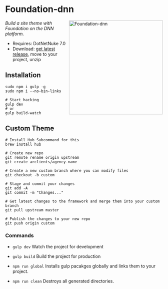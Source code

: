 # Foundation-dnn

<img src="http://foundation.agencyrevolution.com/Portals/design/Skins/Foundation/image/hero-image.svg" alt="Foundation-dnn" width="300" align="right"/>

*Build a site theme with Foundation on the DNN platform.*

* Requires: DotNetNuke 7.0
* Download: [get latest release](https://github.com/agencyrevolution/foundation-dnn/releases/latest), move to your project, unzip

## Installation

```
sudo npm i gulp -g
sudo npm i --no-bin-links

# Start hacking
gulp dev
# or
gulp build-watch
```

## Custom Theme

```
# Install Hub Subcommand for this
brew install hub

# Create new repo
git remote rename origin upstream
git create arclients/agency-name

# Create a new custom branch where you can modify files
git checkout -b custom

# Stage and commit your changes
git add -A
git commit -m "Changes..."

# Get latest changes to the framework and merge them into your custom branch
git pull upstream master

# Publish the changes to your new repo
git push origin custom
```

### Commands

* `gulp dev` Watch the project for development
* `gulp build` Build the project for production

* `npm run global` Installs gulp pacakges globally and links them to your project.
* `npm run clean` Destroys all generated directories.

